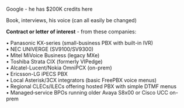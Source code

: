 Google - he has $200K credits here

Book, interviews, his voice (can all easily be changed)

**Contract or letter of interest** - from these companies:

• Panasonic KX-series (small-business PBX with built-in IVR)  
• NEC UNIVERGE (SV9100/SV9300)  
• Mitel MiVoice Business (legacy MXe)  
• Toshiba Strata CIX (formerly VIPedge)  
• Alcatel-Lucent/Nokia OmniPCX (on-prem)  
• Ericsson-LG iPECS PBX  
• Local Asterisk/3CX integrators (basic FreePBX voice menus)  
• Regional CLECs/ILECs offering hosted PBX with simple DTMF menus  
• Managed‐service BPOs running older Avaya S8x00 or Cisco UCC on-prem